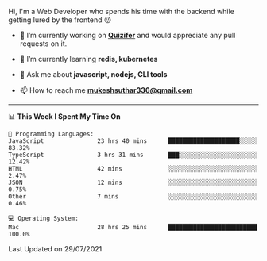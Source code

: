 Hi, I'm a Web Developer who spends his time with the backend while getting lured by the frontend 😜

- 🔭 I’m currently working on **[Quizifer](https://github.com/SutharMukesh/Quizifer/)** and would appreciate any pull requests on it.

- 🌱 I’m currently learning **redis, kubernetes**

- 💬 Ask me about **javascript, nodejs, CLI tools**

- 📫 How to reach me **mukeshsuthar336@gmail.com**

---
<!--START_SECTION:waka-->
📊 **This Week I Spent My Time On** 

```text
💬 Programming Languages: 
JavaScript               23 hrs 40 mins      ████████████████████░░░░░   83.32% 
TypeScript               3 hrs 31 mins       ███░░░░░░░░░░░░░░░░░░░░░░   12.42% 
HTML                     42 mins             ░░░░░░░░░░░░░░░░░░░░░░░░░   2.47% 
JSON                     12 mins             ░░░░░░░░░░░░░░░░░░░░░░░░░   0.75% 
Other                    7 mins              ░░░░░░░░░░░░░░░░░░░░░░░░░   0.46%

💻 Operating System: 
Mac                      28 hrs 25 mins      █████████████████████████   100.0%

```


 Last Updated on 29/07/2021
<!--END_SECTION:waka-->
